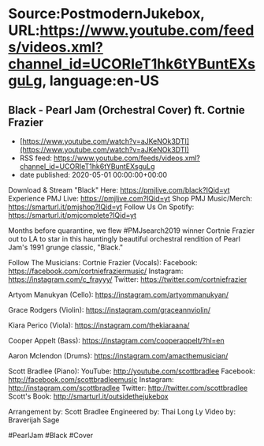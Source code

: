 # Source:PostmodernJukebox, URL:https://www.youtube.com/feeds/videos.xml?channel_id=UCORIeT1hk6tYBuntEXsguLg, language:en-US

## Black - Pearl Jam (Orchestral Cover) ft. Cortnie Frazier
 - [https://www.youtube.com/watch?v=aJKeNOk3DTI](https://www.youtube.com/watch?v=aJKeNOk3DTI)
 - RSS feed: https://www.youtube.com/feeds/videos.xml?channel_id=UCORIeT1hk6tYBuntEXsguLg
 - date published: 2020-05-01 00:00:00+00:00

Download & Stream "Black" Here: https://pmjlive.com/black?IQid=yt
Experience PMJ Live: https://pmjlive.com?IQid=yt
Shop PMJ Music/Merch:  https://smarturl.it/pmjshop?IQid=yt
Follow Us On Spotify: https://smarturl.it/pmjcomplete?IQid=yt

Months before quarantine, we flew #PMJsearch2019 winner Cortnie Frazier out to LA to star in this hauntingly beautiful orchestral rendition of Pearl Jam's 1991 grunge classic, "Black."

Follow The Musicians:
Cortnie Frazier (Vocals):
Facebook: https://facebook.com/cortniefraziermusic/
Instagram: https://instagram.com/c_frayyy/
Twitter: https://twitter.com/cortniefrazier

Artyom Manukyan (Cello):
https://instagram.com/artyommanukyan/

Grace Rodgers (Violin):
https://instagram.com/graceannviolin/

Kiara Perico (Viola):
https://instagram.com/thekiaraana/

Cooper Appelt (Bass):
https://instagram.com/cooperappelt/?hl=en

Aaron Mclendon (Drums):
https://instagram.com/amacthemusician/

Scott Bradlee (Piano):
YouTube: http://youtube.com/scottbradlee
Facebook: http://facebook.com/scottbradleemusic
Instagram: http://instagram.com/scottbradlee
Twitter: http://twitter.com/scottbradlee
Scott's Book:  http://smarturl.it/outsidethejukebox

Arrangement by: Scott Bradlee
Engineered by: Thai Long Ly
Video by: Braverijah Sage

#PearlJam #Black #Cover

